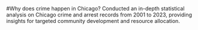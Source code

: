#Why does crime happen in Chicago?
Conducted an in-depth statistical analysis on Chicago crime and arrest records from 2001 to 2023, providing insights for targeted community development and resource allocation.

